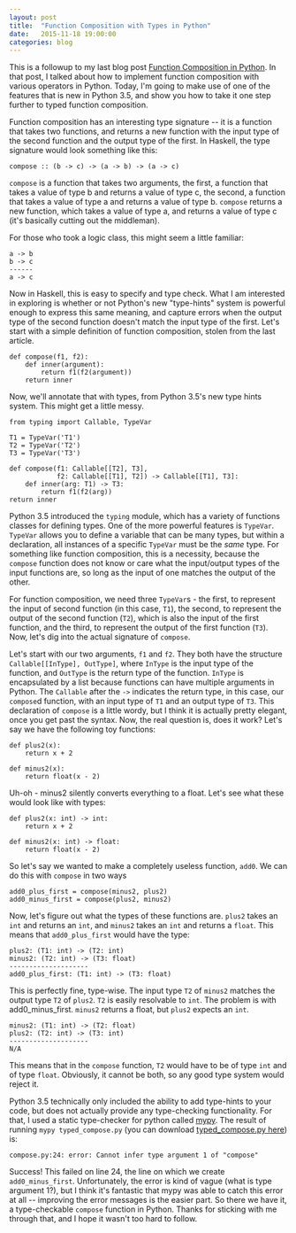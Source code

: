 ```yaml
---
layout: post
title:  "Function Composition with Types in Python"
date:   2015-11-18 19:00:00
categories: blog
---
```


This is a followup to my last blog post [Function Composition in Python](http://fabianvf/2015/09/09/function-composition.html).
In that post, I talked about how to implement function composition with various operators in Python. Today, I'm going to make
use of one of the features that is new in Python 3.5, and show you how to take it one step further to typed function composition.

Function composition has an interesting type signature -- it is a function that takes two functions,
and returns a new function with the input type of the second function and the output type of the first. In Haskell, the type
signature would look something like this:

    compose :: (b -> c) -> (a -> b) -> (a -> c)

`compose` is a function that takes two arguments, the first, a function that takes a value of type b and returns a value of type c,
the second, a function that takes a value of type a and returns a value of type b. `compose` returns a new function, which takes a value
of type a, and returns a value of type c (it's basically cutting out the middleman).

For those who took a logic class, this might seem a little familiar:

    a -> b
    b -> c
    ------
    a -> c


Now in Haskell, this is easy to specify and type check. What I am interested in exploring is whether or not Python's new
"type-hints" system is powerful enough to express this same meaning, and capture errors when the output type of the second
function doesn't match the input type of the first. Let's start with a simple definition of function composition, stolen from the last
article.

    def compose(f1, f2):
        def inner(argument):
            return f1(f2(argument))
        return inner

Now, we'll annotate that with types, from Python 3.5's new type hints system. This might get a little messy.

    from typing import Callable, TypeVar

    T1 = TypeVar('T1')
    T2 = TypeVar('T2')
    T3 = TypeVar('T3')

    def compose(f1: Callable[[T2], T3],
                f2: Callable[[T1], T2]) -> Callable[[T1], T3]:
        def inner(arg: T1) -> T3:
            return f1(f2(arg))
    return inner

Python 3.5 introduced the `typing` module, which has a variety of functions classes for defining types. One of the more powerful features is `TypeVar`. `TypeVar` allows you to define a variable that can be many types, but within a declaration, all instances of a specific `TypeVar` must be the _same_ type. For something like function composition, this is a necessity, because the `compose` function does not know or care what the input/output types of the input functions are, so long as the input of one matches the output of the other.

For function composition, we need three `TypeVar`s - the first, to represent the input of second function (in this case, `T1`), the second, to represent the output of the second function (`T2`), which is also the input of the first function, and the third, to represent the output of the first function (`T3`). Now, let's dig into the actual signature of `compose`.

Let's start with our two arguments, `f1` and `f2`. They both have the structure `Callable[[InType], OutType]`, where `InType` is the input type of the function, and `OutType` is the return type of the function. `InType` is encapsulated by a list because functions can have multiple arguments in Python. The `Callable` after the `->` indicates the return type, in this case, our `compose`d function, with an input type of `T1` and an output type of `T3`. This declaration of `compose` is a little wordy, but I think it is actually pretty elegant, once you get past the syntax. Now, the real question is, does it work? Let's say we have the following toy functions:

    def plus2(x):
        return x + 2

    def minus2(x):
        return float(x - 2)

Uh-oh - minus2 silently converts everything to a float. Let's see what these would look like with types:

    def plus2(x: int) -> int:
        return x + 2

    def minus2(x: int) -> float:
        return float(x - 2)

So let's say we wanted to make a completely useless function, `add0`. We can do this with `compose` in two ways

    add0_plus_first = compose(minus2, plus2)
    add0_minus_first = compose(plus2, minus2)

Now, let's figure out what the types of these functions are. `plus2` takes an `int` and returns an `int`, and `minus2` takes an `int` and returns a `float`. This means that `add0_plus_first` would have the type:

    plus2: (T1: int) -> (T2: int)
    minus2: (T2: int) -> (T3: float)
    --------------------
    add0_plus_first: (T1: int) -> (T3: float)

This is perfectly fine, type-wise. The input type `T2` of `minus2` matches the output type `T2` of `plus2`. `T2` is easily resolvable to `int`. The problem is with add0_minus_first. `minus2` returns a float, but `plus2` expects an `int`.

    minus2: (T1: int) -> (T2: float)
    plus2: (T2: int) -> (T3: int)
    --------------------
    N/A

This means that in the `compose` function, `T2` would have to be of type `int` and of type `float`. Obviously, it cannot be both, so any good type system would reject it.

Python 3.5 technically only included the ability to add type-hints to your code, but does not actually provide any type-checking functionality. For that, I used a static type-checker for python called [mypy](http://mypy-lang.org/). The result of running `mypy typed_compose.py` (you can download [typed_compose.py here](https://gist.github.com/fabianvf/a671bc0a0d9ff14f5efb)) is:

    compose.py:24: error: Cannot infer type argument 1 of "compose"

Success! This failed on line 24, the line on which we create `add0_minus_first`. Unfortunately, the error is kind of vague (what is type argument 1?), but I think it's fantastic that mypy was able to catch this error at all -- improving the error messages is the easier part. So there we have it, a type-checkable `compose` function in Python. Thanks for sticking with me through that, and I hope it wasn't too hard to follow.
